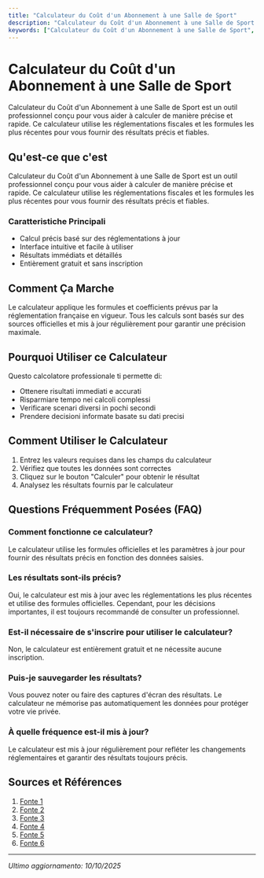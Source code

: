 ```yaml
---
title: "Calculateur du Coût d'un Abonnement à une Salle de Sport"
description: "Calculateur du Coût d'un Abonnement à une Salle de Sport est un outil professionnel conçu pour vous aider à calculer de manière précise et rapide. Ce calculateur utilise les réglementations fiscales et les formules les plus récentes pour vous fournir des résultats précis et fiables."
keywords: ["Calculateur du Coût d'un Abonnement à une Salle de Sport", "calcolatore", "calcolo online"]
---
```


# Calculateur du Coût d'un Abonnement à une Salle de Sport

Calculateur du Coût d'un Abonnement à une Salle de Sport est un outil professionnel conçu pour vous aider à calculer de manière précise et rapide. Ce calculateur utilise les réglementations fiscales et les formules les plus récentes pour vous fournir des résultats précis et fiables.

## Qu'est-ce que c'est

Calculateur du Coût d'un Abonnement à une Salle de Sport est un outil professionnel conçu pour vous aider à calculer de manière précise et rapide. Ce calculateur utilise les réglementations fiscales et les formules les plus récentes pour vous fournir des résultats précis et fiables.

### Caratteristiche Principali

- Calcul précis basé sur des réglementations à jour
- Interface intuitive et facile à utiliser
- Résultats immédiats et détaillés
- Entièrement gratuit et sans inscription

## Comment Ça Marche

Le calculateur applique les formules et coefficients prévus par la réglementation française en vigueur. Tous les calculs sont basés sur des sources officielles et mis à jour régulièrement pour garantir une précision maximale.

## Pourquoi Utiliser ce Calculateur

Questo calcolatore professionale ti permette di:

- Ottenere risultati immediati e accurati
- Risparmiare tempo nei calcoli complessi
- Verificare scenari diversi in pochi secondi
- Prendere decisioni informate basate su dati precisi

## Comment Utiliser le Calculateur

1. Entrez les valeurs requises dans les champs du calculateur
2. Vérifiez que toutes les données sont correctes
3. Cliquez sur le bouton "Calculer" pour obtenir le résultat
4. Analysez les résultats fournis par le calculateur

## Questions Fréquemment Posées (FAQ)

### Comment fonctionne ce calculateur?

Le calculateur utilise les formules officielles et les paramètres à jour pour fournir des résultats précis en fonction des données saisies.

### Les résultats sont-ils précis?

Oui, le calculateur est mis à jour avec les réglementations les plus récentes et utilise des formules officielles. Cependant, pour les décisions importantes, il est toujours recommandé de consulter un professionnel.

### Est-il nécessaire de s'inscrire pour utiliser le calculateur?

Non, le calculateur est entièrement gratuit et ne nécessite aucune inscription.

### Puis-je sauvegarder les résultats?

Vous pouvez noter ou faire des captures d'écran des résultats. Le calculateur ne mémorise pas automatiquement les données pour protéger votre vie privée.

### À quelle fréquence est-il mis à jour?

Le calculateur est mis à jour régulièrement pour refléter les changements réglementaires et garantir des résultats toujours précis.

## Sources et Références

1. [Fonte 1](https://yanrefitness.fr/gym-business-calculator/)
2. [Fonte 2](https://fitnessboost.fr/mag/guides-pratiques/rentabilite-salle-de-sport/)
3. [Fonte 3](https://modelesdebusinessplan.com/blogs/infos/salle-sport-estimer-charges-fixes?srsltid=AfmBOoofO4USfMbbiVyAWlWFvn5MXfrJTy496hmmtmpUOlb7XeceV_As)
4. [Fonte 4](https://www.dailyfitness.fr/abonnement-salle-de-sport-prix-tarifs-2025/)
5. [Fonte 5](https://modelesdebusinessplan.com/blogs/infos/salle-sport-estimer-abonnes?srsltid=AfmBOopzJzyGoNJt_NlSTS0ZEsF3jrdzA4AZnVyHClSbeMq3rccN37Cp)
6. [Fonte 6](https://blog.magicline.com/fr/les-7-principaux-couts-a-prendre-en-compte-pour-une-salle-de-sport/)

---

*Ultimo aggiornamento: 10/10/2025*
